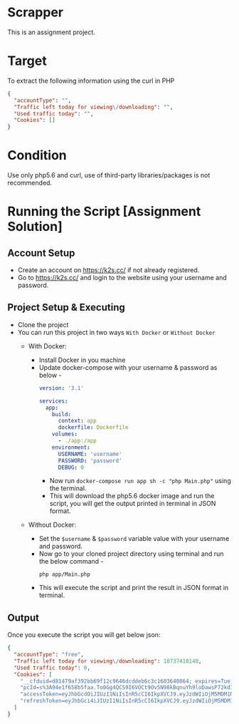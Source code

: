 # Scrapper 
This is an assignment project.

# Target
To extract the following information using the curl in PHP
```json
{
  "accountType": "",
  "Traffic left today for viewing\/downloading": "",
  "Used traffic today": "",
  "Cookies": []
}
```

# Condition
Use only php5.6 and curl, use of third-party libraries/packages is not recommended.


# Running the Script [Assignment Solution]
## Account Setup
 - Create an account on https://k2s.cc/ if not already registered.
 - Go to https://k2s.cc/ and login to the website using your username and password.

## Project Setup & Executing
 - Clone the project
 - You can run this project in two ways `With Docker` or `Without Docker`
   - With Docker:
     - Install Docker in you machine
     - Update docker-compose with your username & password as below - 
        ```yaml
        version: '3.1'
        
        services:
          app:
            build:
              context: app
              dockerfile: Dockerfile
            volumes:
              - ./app:/app
            environment:
              USERNAME: 'username'
              PASSWORD: 'password'
              DEBUG: 0
        ```
       - Now run `docker-compose run app sh -c "php Main.php"` using the terminal.
       - This will download the php5.6 docker image and run the script, you will get the output printed in terminal in JSON format.
       
   - Without Docker:
     - Set the `$username` & `$password` variable value with your username and password.
     - Now go to your cloned project directory using terminal and run the below command - 
        ```shell script
        php app/Main.php
        ```
     - This will execute the script and print the result in JSON format in terminal.
 
## Output 
Once you execute the script you will get below json: 
```json
{
  "accountType": "free",
  "Traffic left today for viewing\/downloading": 10737418140,
  "Used traffic today": 0,
  "Cookies": [
    "__cfduid=d81479af392bb69f12c9646dcddeb6c3c1603640864; expires=Tue, 24-Nov-20 15:47:44 GMT; path=\/; domain=.k2s.cc; HttpOnly; SameSite=Lax",
    "pcId=s%3A94e1f658b5faa.To0Gg4QCS9I6VOCt9Ov5N98kBqnuYh9loDawsP72kdI; Max-Age=8640000; Domain=.k2s.cc; Path=\/; Expires=Tue, 02 Feb 2021 15:47:44 GMT; HttpOnly; Secure; SameSite=None",
    "accessToken=eyJhbGcdOiJIUzI1NiIsInR5cCI6IkpXVCJ9.eyJzdWIiOjM5MDM1MjMwLCJhdWQiOiJ1c2VyIiwidHlwZSI6ImFjY2Vzc1Rva2VuIiwiaXNzIjoiazJzIiwiY0lkIjoiNWFjZDlmYTBmYzRlMDcxYzcxNTcxYTQwIiwianRpIjoiM2M4NmQxNTNkOWJlNiIsInNnbiI6Ijg3ODRiNmI4YzUiLCJpYXQiOjE2MDM2NDA4NjQsImV4cCI6MTYwNDI0NTY2NH0.lUB28-LSZZsmAkBDuVD0xgkmTjD_KcY_sCvzGZ6dHfs; Domain=.k2s.cc; Path=\/; Expires=Sun, 01 Nov 2020 15:47:44 GMT; HttpOnly; Secure; SameSite=None",
    "refreshToken=eyJhbGci4iJIUzI1NiIsInR5cCI6IkpXVCJ9.eyJzdWIiOjM5MDM1MjMwLCJhdWQiOiJ1c2VyIiwidHlwZSI6InJlZnJlc2hUb2tlbiIsImlzcyI6ImsycyIsImNJZCI6IjVhY2Q5ZmEwZmM0ZTA3MWM3MTU3MWE0MCIsImp0aSI6IjA2ZTE0NzZjNzNjYzAiLCJzZ24iOiI4Nzg0YjZiOGM1IiwiaWF0IjoxNjAzNjQwODY0LCJleHAiOjE2MDYyMzI4NjR9.pdhB9eRz5FiOq1T-5MubP4aF-L35lM4t_LFGWA_wFGg; Domain=.k2s.cc; Path=\/; Expires=Tue, 24 Nov 2020 15:47:44 GMT; HttpOnly; Secure; SameSite=None"
  ]
}
```


